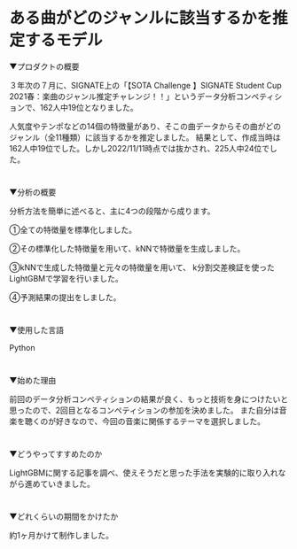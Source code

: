 # ある曲がどのジャンルに該当するかを推定するモデル

▼プロダクトの概要

３年次の７月に、SIGNATE上の「【SOTA Challenge 】SIGNATE Student Cup 2021春：楽曲のジャンル推定チャレンジ！！」というデータ分析コンペティションで、162人中19位となりました。

 人気度やテンポなどの14個の特徴量があり、そこの曲データからその曲がどのジャンル（全11種類）に該当するかを推定しました。
結果として、作成当時は162人中19位でした。しかし2022/11/11時点では抜かされ、225人中24位でした。
#

▼分析の概要

分析方法を簡単に述べると、主に4つの段階から成ります。

 ①全ての特徴量を標準化しました。
 
 ②その標準化した特徴量を用いて、kNNで特徴量を生成しました。
 
 ③kNNで生成した特徴量と元々の特徴量を用いて、 k分割交差検証を使ったLightGBMで学習を行いました。
 
 ④予測結果の提出をしました。
 #

▼使用した言語

Python
#

▼始めた理由

前回のデータ分析コンペティションの結果が良く、もっと技術を身につけたいと思ったので、2回目となるコンペティションの参加を決めました。 
また自分は音楽を聴くのが好きなので、今回の音楽に関係するテーマを選択しました。
#

▼どうやってすすめたのか

LightGBMに関する記事を調べ、使えそうだと思った手法を実験的に取り入れながら進めていきました。
#

▼どれくらいの期間をかけたか

約1ヶ月かけて制作しました。
